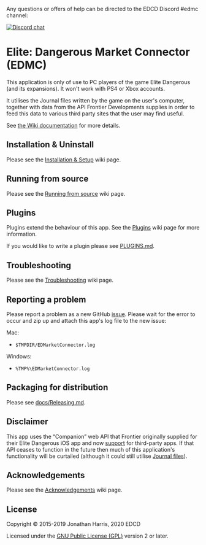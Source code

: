 Any questions or offers of help can be directed to the EDCD Discord #edmc
channel:

[![Discord chat](https://img.shields.io/discord/164411426939600896.svg?style=social&label=Discord%20chat)](https://discord.gg/usQ5e6n)

Elite: Dangerous Market Connector (EDMC)
===

This application is only of use to PC players of the game Elite Dangerous
(and its expansions).  It won't work with PS4 or Xbox accounts.

It utilises the Journal files written by the game on the user's computer,
together with data from the API Frontier Developments supplies in order to
feed this data to various third party sites that the user may find useful.

See [the Wiki documentation](https://github.com/EDCD/EDMarketConnector/wiki)
for more details.


Installation & Uninstall
---
Please see the [Installation & Setup](https://github.com/EDCD/EDMarketConnector/wiki/Installation-&-Setup) wiki page.


Running from source
---
Please see the [Running from source](https://github.com/EDCD/EDMarketConnector/wiki/Running-from-source) wiki page.


Plugins
---
Plugins extend the behaviour of this app. See the [Plugins](https://github.com/EDCD/EDMarketConnector/wiki/Plugins) wiki page for more information.

If you would like to write a plugin please see [PLUGINS.md](PLUGINS.md).


Troubleshooting
---
Please see the [Troubleshooting](https://github.com/EDCD/EDMarketConnector/wiki/Troubleshooting) wiki page.


Reporting a problem
---
Please report a problem as a new GitHub [issue](https://github.com/EDCD/EDMarketConnector/issues/new). Please wait for the error to occur and zip up and attach this app's log file to the new issue:

Mac:

* `$TMPDIR/EDMarketConnector.log`

Windows:

* `%TMP%\EDMarketConnector.log`


Packaging for distribution
--------
Please see [docs/Releasing.md](docs/Releasing.md).

Disclaimer
--------
This app uses the “Companion” web API that Frontier originally supplied for
their Elite Dangerous iOS app and now [support](https://forums.frontier.co.uk/threads/open-letter-to-frontier-developments.218658/page-19#post-3371472)
for third-party apps. If that API ceases to function in the future then
much of this application's functionality will be curtailed (although it
could still utilise [Journal files](https://forums.frontier.co.uk/threads/commanders-log-manual-and-data-sample.275151/#post4562494)).




Acknowledgements
--------
Please see the [Acknowledgements](https://github.com/EDCD/EDMarketConnector/wiki/Acknowledgements-&-License) wiki page.

License
-------
Copyright © 2015-2019 Jonathan Harris, 2020 EDCD

Licensed under the [GNU Public License (GPL)](http://www.gnu.org/licenses/gpl-2.0.html) version 2 or later.
